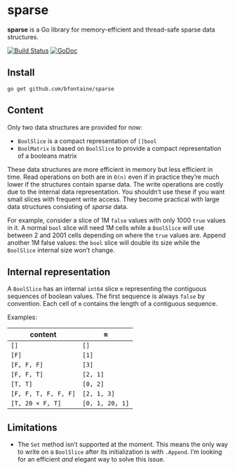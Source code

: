 # sparse

**sparse** is a Go library for memory-efficient and thread-safe sparse data
structures.

[![Build Status](https://travis-ci.org/bfontaine/sparse.svg?branch=master)](https://travis-ci.org/bfontaine/sparse)
[![GoDoc](https://godoc.org/github.com/bfontaine/sparse?status.svg)](https://godoc.org/github.com/bfontaine/sparse)

## Install

    go get github.com/bfontaine/sparse

## Content

Only two data structures are provided for now:

* `BoolSlice` is a compact representation of `[]bool`
* `BoolMatrix` is based on `BoolSlice` to provide a compact representation of a
  booleans matrix

These data structures are more efficient in memory but less efficient in time.
Read operations on both are in `O(n)` even if in practice they’re much lower if
the structures contain sparse data. The write operations are costly due to the
internal data representation. You shouldn’t use these if you want small slices
with frequent write access. They become practical with large data structures
consisting of *sparse* data.

For example, consider a slice of 1M `false` values with only 1000 `true`
values in it. A normal `bool` slice will need 1M cells while a `BoolSlice` will
use between 2 and 2001 cells depending on where the `true` values are. Append
another 1M false values: the `bool` slice will double its size while the
`BoolSlice` internal size won’t change.

## Internal representation

A `BoolSlice` has an internal `int64` slice `m` representing the contiguous
sequences of boolean values. The first sequence is always `false` by
convention. Each cell of `m` contains the length of a contiguous sequence.

Examples:

| content              | `m`             |
|----------------------|-----------------|
| `[]`                 | `[]`            |
| `[F]`                | `[1]`           |
| `[F, F, F]`          | `[3]`           |
| `[F, F, T]`          | `[2, 1]`        |
| `[T, T]`             | `[0, 2]`        |
| `[F, F, T, F, F, F]` | `[2, 1, 3]`     |
| `[T, 20 × F, T]`     | `[0, 1, 20, 1]` |


## Limitations

* The `Set` method isn’t supported at the moment. This means the only way to
  write on a `BoolSlice` after its initialization is with `.Append`.
  I’m looking for an efficient *and* elegant way to solve this issue.
